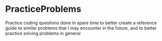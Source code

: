 # PracticeProblems
Practice coding questions done in spare time to better create a reference guide to similar problems that I may encounter in the future, and to better practice solving problems in general
